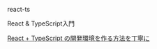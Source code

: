 react-ts

React & TypeScript入門

[React + TypeScript の開発環境を作る方法を丁寧に](https://qiita.com/takmatsukawa/items/e59f74d32fcd5ec034d2)
